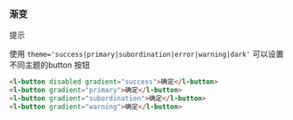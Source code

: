 ### 渐变



<div class="des-box">
 <l-divider position="left">提示</l-divider>
<p>使用 <code>theme='success|primary|subordination|error|warning|dark'</code> 可以设置不同主题的button 按钮</p>
</div>

```html
<l-button disabled gradient="success">确定</l-button>
<l-button gradient="primary">确定</l-button>
<l-button gradient="subordination">确定</l-button>
<l-button gradient="warning">确定</l-button>
```

